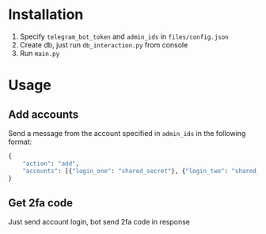 # Installation
1. Specify `telegram_bot_token` and `admin_ids` in `files/config.json`
2. Create db, just run `db_interaction.py` from console
3. Run `main.py`

# Usage
## Add accounts
Send a message from the account specified in `admin_ids` in the following format: 
```python
{
	"action": "add",
	"accounts": [{"login_one": "shared_secret"}, {"login_two": "shared_secret"}]
}
```

## Get 2fa code
Just send account login, bot send 2fa code in response
